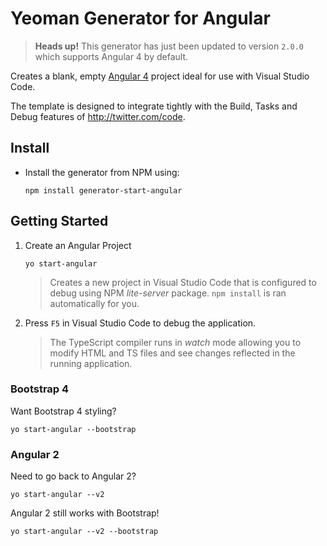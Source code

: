 # Yeoman Generator for Angular

> **Heads up!** This generator has just been updated to version ``2.0.0`` which supports Angular 4 by default.

Creates a blank, empty [Angular 4](http://angularjs.blogspot.com/2017/03/angular-400-now-available.html) project ideal for use with Visual Studio Code.

The template is designed to integrate tightly with the Build, Tasks and Debug features of <http://twitter.com/code>.

## Install

* Install the generator from NPM using:

    ```shell
    npm install generator-start-angular
    ```

## Getting Started

1. Create an Angular Project

    ```shell
    yo start-angular
    ```
    
    > Creates a new project in Visual Studio Code that is configured to debug using NPM *lite-server* package. ``npm install`` is ran automatically for you.

1. Press ``F5`` in Visual Studio Code to debug the application.

    > The TypeScript compiler runs in *watch* mode allowing you to modify HTML and TS files and see changes reflected in the running application.

### Bootstrap 4

Want Bootstrap 4 styling?

``` shell
yo start-angular --bootstrap
```

### Angular 2

Need to go back to Angular 2?

```shell
yo start-angular --v2
```

Angular 2 still works with Bootstrap!

``` shell
yo start-angular --v2 --bootstrap
```
